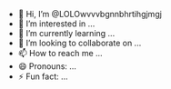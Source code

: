 - 👋 Hi, I’m @LOLOwvvvbgnnbhrtihgjmgj
- 👀 I’m interested in ...
- 🌱 I’m currently learning ...
- 💞️ I’m looking to collaborate on ...
- 📫 How to reach me ...
- 😄 Pronouns: ...
- ⚡ Fun fact: ...

<!---
LOLOwvvvbgnnbhrtihgjmgj/LOLOwvvvbgnnbhrtihgjmgj is a ✨ special ✨ repository because its `README.md` (this file) appears on your GitHub profile.
You can click the Preview link to take a look at your changes.
--->
